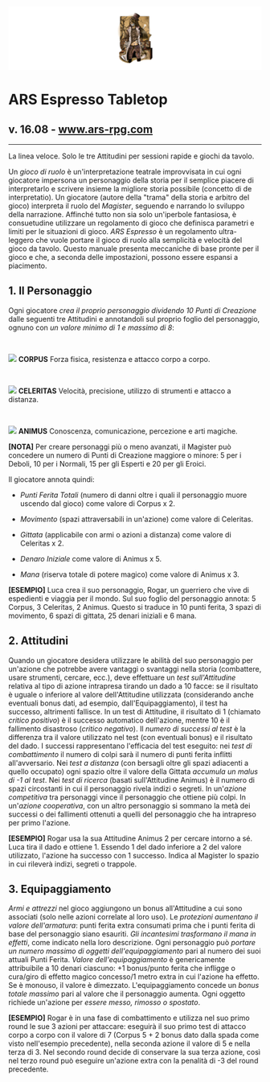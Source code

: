 ![ARS Espresso Tabletop](https://github.com/ilbak/ars/blob/main/asset/2C9caoY.png)
# ARS Espresso Tabletop
## v. 16.08 - www.ars-rpg.com
---

La linea veloce. Solo le tre Attitudini per sessioni rapide e giochi da tavolo.

Un *gioco di ruolo* è un'interpretazione teatrale improvvisata in cui ogni giocatore impersona un personaggio della storia per il semplice piacere di interpretarlo e scrivere insieme la migliore storia possibile (concetto di de interpretatio).
Un giocatore (autore della "trama" della storia e arbitro del gioco) interpreta il ruolo del *Magister*, seguendo e narrando lo sviluppo della narrazione. Affinché tutto non sia solo un'iperbole fantasiosa, è consuetudine utilizzare un regolamento di gioco che definisca parametri e limiti per le situazioni di gioco.
*ARS Espresso* è un regolamento ultra-leggero che vuole portare il gioco di ruolo alla semplicità e velocità del gioco da tavolo. Questo manuale presenta meccaniche di base pronte per il gioco e che, a seconda delle impostazioni, possono essere espansi a piacimento.

## 1. Il Personaggio
Ogni giocatore *crea il proprio personaggio dividendo 10 Punti di Creazione* dalle seguenti tre Attitudini e annotandoli sul proprio foglio del personaggio, ognuno con *un valore minimo di 1 e massimo di 8*:

<img src="https://i.imgur.com/sfUTZJE.png" style="margin-top:30px;"> **CORPUS**
Forza fisica, resistenza e attacco corpo a corpo.

<img src="https://i.imgur.com/7hpixK6.png" style="margin-top:30px;"> **CELERITAS**
Velocità, precisione, utilizzo di strumenti e attacco a distanza.

<img src="https://i.imgur.com/vkP4lCL.png" style="margin-top:30px;"> **ANIMUS** 
Conoscenza, comunicazione, percezione e arti magiche.

**[NOTA]** Per creare personaggi più o meno avanzati, il Magister può concedere un numero di Punti di Creazione maggiore o minore: 5 per i Deboli, 10 per i Normali, 15 per gli Esperti e 20 per gli Eroici.

Il giocatore annota quindi:
- *Punti Ferita Totali* (numero di danni oltre i quali il personaggio muore uscendo dal gioco) come valore di Corpus x 2.

- *Movimento* (spazi attraversabili in un'azione) come valore di Celeritas.

- *Gittata* (applicabile con armi o azioni a distanza) come valore di Celeritas x 2.

- *Denaro Iniziale* come valore di Animus x 5.

- *Mana* (riserva totale di potere magico) come valore di Animus x 3.

**[ESEMPIO]** Luca crea il suo personaggio, Rogar, un guerriero che vive di espedienti e viaggia per il mondo. Sul suo foglio del personaggio annota: 5 Corpus, 3 Celeritas, 2 Animus. Questo si traduce in 10 punti ferita, 3 spazi di movimento, 6 spazi di gittata, 25 denari iniziali e 6 mana.

## 2. Attitudini
Quando un giocatore desidera utilizzare le abilità del suo personaggio per un'azione che potrebbe avere vantaggi o svantaggi nella storia (combattere, usare strumenti, cercare, ecc.), deve effettuare un *test sull'Attitudine* relativa al tipo di azione intrapresa tirando un dado a 10 facce: se il risultato è uguale o inferiore al valore dell'Attitudine utilizzata (considerando anche eventuali bonus dati, ad esempio, dall'Equipaggiamento), il test ha successo, altrimenti fallisce.
In un test di Attitudine, il risultato di 1 (chiamato *critico positivo*) è il successo automatico dell'azione, mentre 10 è il fallimento disastroso (*critico negativo*). Il *numero di successi al test* è la differenza tra il valore utilizzato nel test (con eventuali bonus) e il risultato del dado.
I successi rappresentano l'efficacia del test eseguito: nei *test di combattimento* il numero di colpi sarà il numero di punti ferita inflitti all'avversario. Nei *test a distanza* (con bersagli oltre gli spazi adiacenti a quello occupato) ogni spazio oltre il valore della Gittata *accumula un malus di -1 al test*. Nei *test di ricerca* (basati sull'Attitudine Animus) è il numero di spazi circostanti in cui il personaggio rivela indizi o segreti. In un'*azione competitiva* tra personaggi vince il personaggio che ottiene più colpi. In un'*azione cooperativa*, con un altro personaggio si sommano la metà dei successi o dei fallimenti ottenuti a quelli del personaggio che ha intrapreso per primo l'azione.

**[ESEMPIO]** Rogar usa la sua Attitudine Animus 2 per cercare intorno a sé. Luca tira il dado e ottiene 1. Essendo 1 del dado inferiore a 2 del valore utilizzato, l'azione ha successo con 1 successo. Indica al Magister lo spazio in cui rileverà indizi, segreti o trappole.

## 3. Equipaggiamento
*Armi e attrezzi* nel gioco aggiungono un bonus all'Attitudine a cui sono associati (solo nelle azioni correlate al loro uso). Le *protezioni aumentano il valore dell'armatura*: punti ferita extra consumati prima che i punti ferita di base del personaggio siano esauriti. *Gli incantesimi trasformano il mana in effetti*, come indicato nella loro descrizione. Ogni personaggio può *portare un numero massimo di oggetti dell'equipaggiamento* pari al numero dei suoi attuali Punti Ferita.
*Valore dell'equipaggiamento* è genericamente attribuibile a 10 denari ciascuno: +1 bonus/punto ferita che infligge o cura/giro di effetto magico concesso/1 metro extra in cui l'azione ha effetto. Se è monouso, il valore è dimezzato.
L'equipaggiamento concede un *bonus totale massimo* pari al valore che il personaggio aumenta. Ogni oggetto richiede un'azione per *essere messo, rimosso o spostato*.

**[ESEMPIO]** Rogar è in una fase di combattimento e utilizza nel suo primo round le sue 3 azioni per attaccare: eseguirà il suo primo test di attacco corpo a corpo con il valore di 7 (Corpus 5 + 2 bonus dato dalla spada come visto nell'esempio precedente), nella seconda azione il valore di 5 e nella terza di 3. Nel secondo round decide di conservare la sua terza azione, così nel terzo round può eseguire un'azione extra con la penalità di -3 del round precedente.
